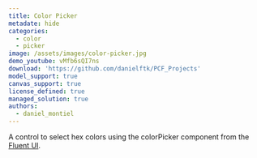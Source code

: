 ```yaml
---
title: Color Picker
metadate: hide
categories:
  - color
  - picker
image: /assets/images/color-picker.jpg
demo_youtube: vMfb6sQI7ns
download: 'https://github.com/danielftk/PCF_Projects'
model_support: true
canvas_support: true
license_defined: true
managed_solution: true
authors:
  - daniel_montiel
---
```

A control to select hex colors using the colorPicker component from the <a target="_blank" href="https://developer.microsoft.com/en-us/fluentui#/controls/web/colorpicker">Fluent UI</a>.
